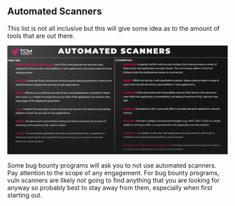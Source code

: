 ## Automated Scanners

This list is not all inclusive but this will give some idea as to the amount of tools that are out there.

![ScreenShot1.png](Images/ScreenShot1.png)

Some bug bounty programs will ask you to not use automated scanners.  Pay attention to the scope of any engagement.  For bug bounty programs, vuln scanners are likely not going to find anything that you are looking for anyway so probably best to stay away from them, especially when first starting out.